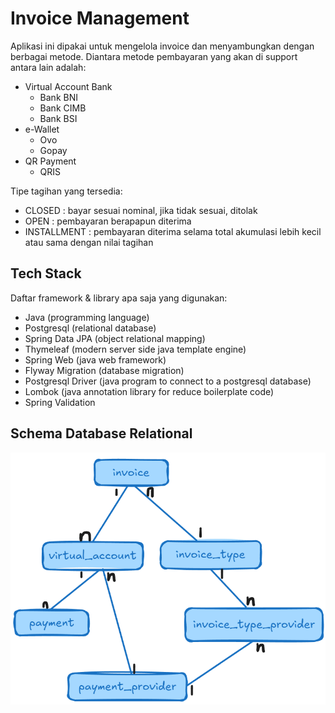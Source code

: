 # Invoice Management

Aplikasi ini dipakai untuk mengelola invoice dan menyambungkan dengan berbagai metode. Diantara metode pembayaran yang akan di support antara lain adalah:

* Virtual Account Bank
    * Bank BNI
    * Bank CIMB
    * Bank BSI
* e-Wallet
    * Ovo
    * Gopay
* QR Payment
    * QRIS

Tipe tagihan yang tersedia:

  * CLOSED : bayar sesuai nominal, jika tidak sesuai, ditolak
  * OPEN : pembayaran berapapun diterima
  * INSTALLMENT : pembayaran diterima selama total akumulasi lebih kecil atau sama dengan nilai tagihan

## Tech Stack
Daftar framework & library apa saja yang digunakan:
* Java (programming language)
* Postgresql (relational database)
* Spring Data JPA (object relational mapping)
* Thymeleaf (modern server side java template engine)
* Spring Web (java web framework)
* Flyway Migration (database migration)
* Postgresql Driver (java program to connect to a postgresql database)
* Lombok (java annotation library for reduce boilerplate code)
* Spring Validation

## Schema Database Relational

![schema db](./skema_invoicedb.png)